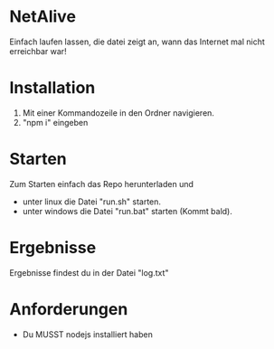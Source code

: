# NetAlive
Einfach laufen lassen, die datei zeigt an, wann das Internet mal nicht erreichbar war!

# Installation
1. Mit einer Kommandozeile in den Ordner navigieren.
2. "npm i" eingeben

# Starten
Zum Starten einfach das Repo herunterladen und 
- unter linux die Datei "run.sh" starten.
- unter windows die Datei "run.bat" starten (Kommt bald).

# Ergebnisse
Ergebnisse findest du in der Datei "log.txt"

# Anforderungen
- Du MUSST nodejs installiert haben
